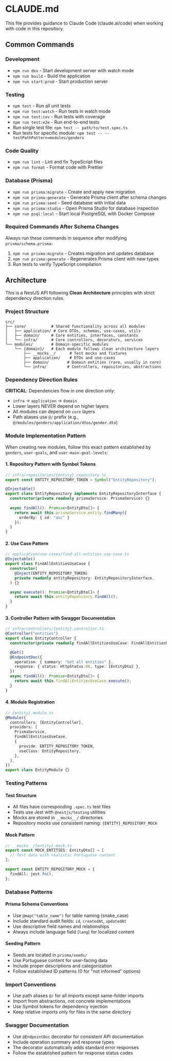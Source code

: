 # CLAUDE.md

This file provides guidance to Claude Code (claude.ai/code) when working with code in this repository.

## Common Commands

### Development
- `npm run dev` - Start development server with watch mode
- `npm run build` - Build the application
- `npm run start:prod` - Start production server

### Testing
- `npm test` - Run all unit tests
- `npm run test:watch` - Run tests in watch mode
- `npm run test:cov` - Run tests with coverage
- `npm run test:e2e` - Run end-to-end tests
- Run single test file: `npm test -- path/to/test.spec.ts`
- Run tests for specific module: `npm test -- --testPathPattern=modules/genders`

### Code Quality
- `npm run lint` - Lint and fix TypeScript files
- `npm run format` - Format code with Prettier

### Database (Prisma)
- `npm run prisma:migrate` - Create and apply new migration
- `npm run prisma:generate` - Generate Prisma client after schema changes
- `npm run prisma:seed` - Seed database with initial data
- `npm run prisma:studio` - Open Prisma Studio for database inspection
- `npm run psql:local` - Start local PostgreSQL with Docker Compose

### Required Commands After Schema Changes
Always run these commands in sequence after modifying `prisma/schema.prisma`:
1. `npm run prisma:migrate` - Creates migration and updates database
2. `npm run prisma:generate` - Regenerates Prisma client with new types
3. Run tests to verify TypeScript compilation

## Architecture

This is a NestJS API following **Clean Architecture** principles with strict dependency direction rules.

### Project Structure
```
src/
├── core/           # Shared functionality across all modules
│   ├── application/ # Core DTOs, schemas, use-cases, utils
│   ├── domain/     # Core entities, interfaces, constants
│   └── infra/      # Core controllers, decorators, services
└── modules/        # Domain-specific modules
    └── {domain}/   # Each module follows clean architecture layers
        ├── __mocks__/      # Test mocks and fixtures
        ├── application/    # DTOs and use-cases
        ├── domain/        # Domain entities (rare, usually in core)
        └── infra/         # Controllers, repositories, abstractions
```

### Dependency Direction Rules
**CRITICAL**: Dependencies flow in one direction only:
- `infra` → `application` → `domain`
- Lower layers NEVER depend on higher layers
- All modules can depend on `core` layers
- Path aliases use `@/` prefix (e.g., `@/modules/genders/application/dtos/gender.dto`)

### Module Implementation Pattern

When creating new modules, follow this exact pattern established by `genders`, `user-goals`, and `user-main-goal-levels`:

#### 1. Repository Pattern with Symbol Tokens
```typescript
// infra/repositories/{entity}.repository.ts
export const ENTITY_REPOSITORY_TOKEN = Symbol("EntityRepository");

@Injectable()
export class EntityRepository implements EntityRepositoryInterface {
  constructor(private readonly prismaService: PrismaService) {}
  
  async findAll(): Promise<EntityDto[]> {
    return await this.prismaService.entity.findMany({
      orderBy: { id: "asc" }
    });
  }
}
```

#### 2. Use Case Pattern
```typescript
// application/use-cases/find-all-entities.use-case.ts
@Injectable()
export class FindAllEntitiesUseCase {
  constructor(
    @Inject(ENTITY_REPOSITORY_TOKEN)
    private readonly entityRepository: EntityRepositoryInterface,
  ) {}

  async execute(): Promise<EntityDto[]> {
    return await this.entityRepository.findAll();
  }
}
```

#### 3. Controller Pattern with Swagger Documentation
```typescript
// infra/controllers/{entity}.controller.ts
@Controller("entities")
export class EntityController {
  constructor(private readonly findAllEntitiesUseCase: FindAllEntitiesUseCase) {}

  @Get()
  @EndpointDoc({
    operation: { summary: "Get all entities" },
    response: { status: HttpStatus.OK, type: [EntityDto] },
  })
  async findAll(): Promise<EntityDto[]> {
    return await this.findAllEntitiesUseCase.execute();
  }
}
```

#### 4. Module Registration
```typescript
// {entity}.module.ts
@Module({
  controllers: [EntityController],
  providers: [
    PrismaService,
    FindAllEntitiesUseCase,
    {
      provide: ENTITY_REPOSITORY_TOKEN,
      useClass: EntityRepository,
    },
  ],
})
export class EntityModule {}
```

### Testing Patterns

#### Test Structure
- All files have corresponding `.spec.ts` test files
- Tests use Jest with `@nestjs/testing` utilities
- Mocks are stored in `__mocks__/` directories
- Repository mocks use consistent naming: `{ENTITY}_REPOSITORY_MOCK`

#### Mock Pattern
```typescript
// __mocks__/{entity}.mock.ts
export const MOCK_ENTITIES: EntityDto[] = [
  // Test data with realistic Portuguese content
];

export const ENTITY_REPOSITORY_MOCK = {
  findAll: jest.fn(),
};
```

### Database Patterns

#### Prisma Schema Conventions
- Use `@map("table_name")` for table naming (snake_case)
- Include standard audit fields: `id`, `createdAt`, `updatedAt`
- Use descriptive field names and relationships
- Always include language field (`lang`) for localized content

#### Seeding Pattern
- Seeds are located in `prisma/seeds/`
- Use Portuguese content for user-facing data
- Include proper descriptions and categorization
- Follow established ID patterns (0 for "not informed" options)

### Import Conventions
- Use path aliases `@/` for all imports except same-folder imports
- Import from abstractions, not concrete implementations
- Use Symbol tokens for dependency injection
- Keep relative imports only for files in the same directory

### Swagger Documentation
- Use `@EndpointDoc` decorator for consistent API documentation
- Include operation summary and response types
- The decorator automatically adds standard error responses
- Follow the established pattern for response status codes